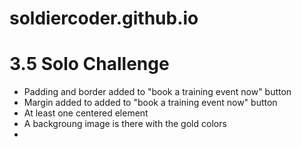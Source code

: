 # soldiercoder.github.io

# 3.5 Solo Challenge

* Padding and border added to "book a training event now" button
* Margin added to added to "book a training event now" button
* At least one centered element
* A backgroung image is there with the gold colors
* 

